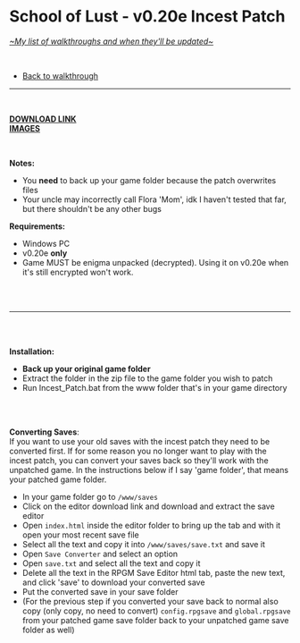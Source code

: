 # School of Lust - v0.20e Incest Patch
[*\~My list of walkthroughs and when they'll be updated\~*](https://www.patreon.com/maimlain)

<br>

- [Back to walkthrough](https://github.com/maim-lain/schooloflust/blob/master/walkthrough.md)  
 
---

<br>

[**DOWNLOAD LINK**](http://www.mediafire.com/file/v8h84pfifp60g70/School+of+Lust+Incest+Patch.zip)  
[**IMAGES**](https://imgur.com/a/VO02I)

<br>

**Notes:**  
- You **need** to back up your game folder because the patch overwrites files
- Your uncle may incorrectly call Flora 'Mom', idk I haven't tested that far, but there shouldn't be any other bugs

**Requirements:**  
- Windows PC
- v0.20e **only**
- Game MUST be enigma unpacked (decrypted). Using it on v0.20e when it's still encrypted won't work.

<br>
<br>

---

<br>
<br>

**Installation:**  
- **Back up your original game folder**
- Extract the folder in the zip file to the game folder you wish to patch
- Run Incest_Patch.bat from the www folder that's in your game directory

<br>
<br>

**Converting Saves**:  
If you want to use your old saves with the incest patch they need to be converted first. If for some reason you no longer want to play with the incest patch, you can convert your saves back so they'll work with the unpatched game. In the instructions below if I say 'game folder', that means your patched game folder.

- In your game folder go to ```/www/saves```
- Click on the editor download link and download and extract the save editor
- Open ```index.html``` inside the editor folder to bring up the tab and with it open your most recent save file
- Select all the text and copy it into ```/www/saves/save.txt``` and save it
- Open ```Save Converter``` and select an option
- Open ```save.txt``` and select all the text and copy it
- Delete all the text in the RPGM Save Editor html tab, paste the new text, and click 'save' to download your converted save
- Put the converted save in your save folder
- (For the previous step if you converted your save back to normal also copy (only copy, no need to convert) ```config.rpgsave``` and ```global.rpgsave``` from your patched game save folder back to your unpatched game save folder as well)
